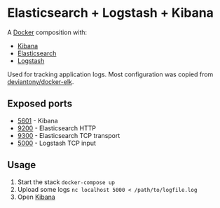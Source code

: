 # Elasticsearch + Logstash + Kibana

A [Docker](docker) composition with:
- [Kibana](kibana)
- [Elasticsearch](elasticsearch)
- [Logstash](logstash)

Used for tracking application logs.
Most configuration was copied from [deviantony/docker-elk](https://github.com/deviantony/docker-elk).

## Exposed ports

- [5601](http://localhost:5601) - Kibana
- [9200](http://localhost:9200) - Elasticsearch HTTP
- [9300](http://localhost:9300) - Elasticsearch TCP transport
- [5000](http://localhost:5000) - Logstash TCP input

## Usage

1. Start the stack `docker-compose up`
2. Upload some logs `nc localhost 5000 < /path/to/logfile.log`
3. Open [Kibana](http://localhost:5601)

[elasticsearch]: https://www.elastic.co/products/elasticsearch
[kibana]: https://www.elastic.co/products/kibana
[logstash]: https://www.elastic.co/products/logstash
[docker]: https://www.docker.com/
